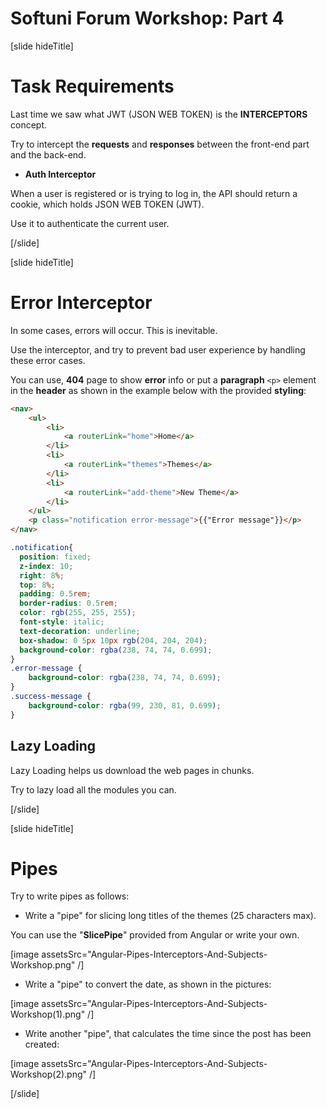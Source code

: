 # Softuni Forum Workshop: Part 4

[slide hideTitle]

# Task Requirements

Last time we saw what JWT (JSON WEB TOKEN) is the **INTERCEPTORS** concept. 

Try to intercept the **requests** and **responses** between the front-end part and the back-end.

- **Auth Interceptor**

When a user is registered or is trying to log in, the API should return a cookie, which holds JSON WEB TOKEN (JWT). 

Use it to authenticate the current user.

[/slide]

[slide hideTitle]

# Error Interceptor

In some cases, errors will occur. This is inevitable. 

Use the interceptor, and try to prevent bad user experience by handling these error cases. 

You can use, **404** page to show **error** info or put a **paragraph** `<p>` element in the **header** as shown in the example below with the provided **styling**:

```html
<nav>
    <ul>
        <li>
            <a routerLink="home">Home</a>
        </li>
        <li>
            <a routerLink="themes">Themes</a>
        </li>
        <li>
            <a routerLink="add-theme">New Theme</a>
        </li>
    </ul>
    <p class="notification error-message">{{"Error message"}}</p>
</nav>
```

```css
.notification{
  position: fixed;
  z-index: 10;
  right: 8%;
  top: 8%;
  padding: 0.5rem;
  border-radius: 0.5rem;
  color: rgb(255, 255, 255);
  font-style: italic;
  text-decoration: underline;
  box-shadow: 0 5px 10px rgb(204, 204, 204);
  background-color: rgba(238, 74, 74, 0.699);
}
.error-message {
    background-color: rgba(238, 74, 74, 0.699);
}
.success-message {
    background-color: rgba(99, 230, 81, 0.699);
}
```

## Lazy Loading

Lazy Loading helps us download the web pages in chunks. 

Try to lazy load all the modules you can.

[/slide]

[slide hideTitle]

# Pipes

Try to write pipes as follows:

- Write a "pipe" for slicing long titles of the themes (25 characters max). 

You can use the "**SlicePipe**" provided from Angular or write your own.

[image assetsSrc="Angular-Pipes-Interceptors-And-Subjects-Workshop.png" /]

- Write a "pipe" to convert the date, as shown in the pictures:

[image assetsSrc="Angular-Pipes-Interceptors-And-Subjects-Workshop(1).png" /]

- Write another "pipe", that calculates the time since the post has been created:

[image assetsSrc="Angular-Pipes-Interceptors-And-Subjects-Workshop(2).png" /]

[/slide]




